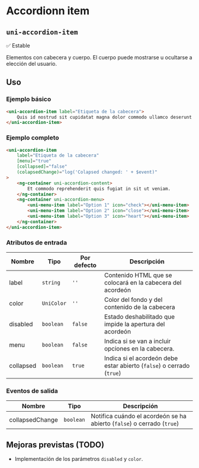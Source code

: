 Accordionn item
===================
`uni-accordion-item`
---
:white_check_mark: Estable

Elementos con cabecera y cuerpo. El cuerpo puede mostrarse u ocultarse a elección del usuario.

## Uso

### Ejemplo básico

```html
<uni-accordion-item label="Etiqueta de la cabecera">
    Quis id nostrud sit cupidatat magna dolor commodo ullamco deserunt id est laboris pariatur. 
</uni-accordion-item>
```

### Ejemplo completo
```html
<uni-accordion-item
    label="Etiqueta de la cabecera"
    [menu]="true"
    [collapsed]="false"
    (colapsedChange)="log('Colapsed changed: ' + $event)"
>
    <ng-container uni-accordion-content>
        Et commodo reprehenderit quis fugiat in sit ut veniam.
    </ng-container>
    <ng-container uni-accordion-menu>
        <uni-menu-item label="Option 1" icon="check"></uni-menu-item>
        <uni-menu-item label="Option 2" icon="close"></uni-menu-item>
        <uni-menu-item label="Option 3" icon="heart"></uni-menu-item>
    </ng-container>
</uni-accordion-item>
```

### Atributos de entrada

| Nombre      | Tipo        | Por defecto | Descripción 
| ----------- | ----------- | ----------- | -----------
| label       | `string`    | `''`        | Contenido HTML que se colocará en la cabecera del acordeón
| color       | `UniColor`  | `''`        | Color del fondo y del contenido de la cabecera
| disabled    | `boolean`   | `false`     | Estado deshabilitado que impide la apertura del acordeón
| menu        | `boolean`   | `false`     | Indica si se van a incluir opciones en la cabecera.
| collapsed   | `boolean`   | `true`      | Indica si el acordeón debe estar abierto (`false`) o cerrado (`true`)

### Eventos de salida

| Nombre          | Tipo      | Descripción
| --------------- | --------- | -----------
| collapsedChange | `boolean` | Notifica cuándo el acordeón se ha abierto (`false`) o cerrado (`true`)

## Mejoras previstas (TODO)

- Implementación de los parámetros `disabled` y `color`.
